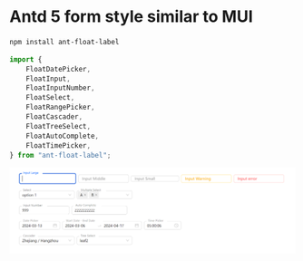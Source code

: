 # Antd 5 form style similar to MUI

```sh
npm install ant-float-label
```

```js
import {
	FloatDatePicker,
	FloatInput,
	FloatInputNumber,
	FloatSelect,
	FloatRangePicker,
	FloatCascader,
	FloatTreeSelect,
	FloatAutoComplete,
	FloatTimePicker,
} from "ant-float-label";
```

![Alt text](image.png)
